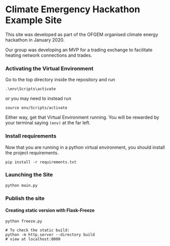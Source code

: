 # Climate Emergency Hackathon Example Site

This site was developed as part of the OFGEM organised climate energy hackathon in January 2020. 

Our group was developing an MVP for a trading exchange to facilitate heating network connections and trades.



### Activating the Virtual Environment
Go to the top directory inside the repository and run
```
.\env\Scripts\activate
```
or you may need to instead run 
```
source env/Scripts/activate
```
Either way, get that Virtual Environment running. You will be rewarded by your terminal saying `(env)` at the far left.

### Install requirements
Now that you are running in a python virtual environment, you should install the project requirements.
```
pip install -r requirements.txt
```


### Launching the Site
```
python main.py
```

### Publish the site
#### Creating static version with Flask-Freeze
```
python freeze.py

# To check the static build:
python -m http.server --directory build
# view at localhost:8000
```
